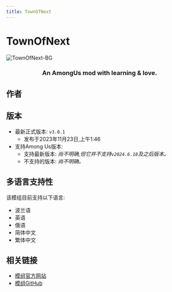 ```yaml
---
title: TownOfNext
---
```

# TownOfNext
![TownOfNext-BG](https://cn-sy1.rains3.com/xtremewave/TownOfNext.jpg)

<div align="center">
<h3>An AmongUs mod with learning & love.</h3>
</div>

<script setup>
import { VPTeamMembers } from 'vitepress/theme'

const members = [
  {
    avatar: '/Image/KARPED1EM.png',
    name: 'KARPED1EM',
    title: '开发者',
    links: [
      { icon: 'github', link: 'https://github.com/KARPED1EM' },
    ]
  }
]

</script>

## 作者

<div align="center">
<VPTeamMembers size="small" :members="members" />
</div>

## 版本
- 最新正式版本: `v3.0.1`
  - 发布于2023年11月23日,上午1:46
- 支持Among Us版本:
    - 支持最新版本: *尚不明确,但它并不支持`v2024.6.18`及之后版本。*
    - 不支持的版本: *尚不明确。*

## 多语言支持性
该模组目前支持以下语言:
- 波兰语
- 英语
- 俄语
- 简体中文
- 繁体中文

## 相关链接

- [模组官方网站](https://tonx.cc)
- [模组GitHub](https://github.com/KARPED1EM/TownOfNext)
